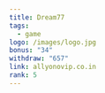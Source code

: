 ```yaml
---
title: Dream77
tags:
  - game
logo: /images/logo.jpg
bonus: "34"
withdraw: "657"
link: allyonovip.co.in
rank: 5
---
```

